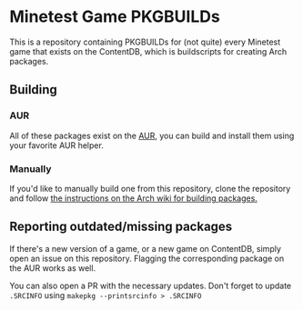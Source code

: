 # Minetest Game PKGBUILDs
This is a repository containing PKGBUILDs for (not quite) every Minetest game that exists on the ContentDB, which is buildscripts for creating Arch packages.

## Building
### AUR
All of these packages exist on the [AUR](https://aur.archlinux.org), you can build and install them using your favorite AUR helper.

### Manually
If you'd like to manually build one from this repository, clone the repository and follow [the instructions on the Arch wiki for building packages.](https://wiki.archlinux.org/title/Arch_User_Repository#Installing_and_upgrading_packages)

## Reporting outdated/missing packages
If there's a new version of a game, or a new game on ContentDB, simply open an issue on this repository. Flagging the corresponding package on the AUR works as well.

You can also open a PR with the necessary updates. Don't forget to update `.SRCINFO` using `makepkg --printsrcinfo > .SRCINFO`
